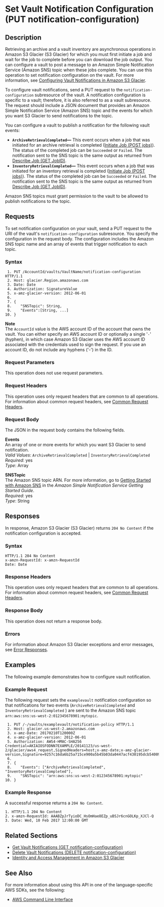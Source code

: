 # Set Vault Notification Configuration \(PUT notification\-configuration\)<a name="api-vault-notifications-put"></a>

## Description<a name="api-vault-notifications-put-description"></a>

Retrieving an archive and a vault inventory are asynchronous operations in Amazon S3 Glacier \(S3 Glacier\) for which you must first initiate a job and wait for the job to complete before you can download the job output\. You can configure a vault to post a message to an Amazon Simple Notification Service \(Amazon SNS\) topic when these jobs complete\. You can use this operation to set notification configuration on the vault\. For more information, see [Configuring Vault Notifications in Amazon S3 Glacier](configuring-notifications.md)\.  

To configure vault notifications, send a PUT request to the `notification-configuration` subresource of the vault\. A notification configuration is specific to a vault; therefore, it is also referred to as a vault subresource\. The request should include a JSON document that provides an Amazon Simple Notification Service \(Amazon SNS\) topic and the events for which you want S3 Glacier to send notifications to the topic\.

You can configure a vault to publish a notification for the following vault events:
+ **`ArchiveRetrievalCompleted`—** This event occurs when a job that was initiated for an archive retrieval is completed \([Initiate Job \(POST jobs\)](api-initiate-job-post.md)\)\. The status of the completed job can be `Succeeded` or `Failed`\. The notification sent to the SNS topic is the same output as returned from [Describe Job \(GET JobID\)](api-describe-job-get.md)\.
+ **`InventoryRetrievalCompleted`—** This event occurs when a job that was initiated for an inventory retrieval is completed \([Initiate Job \(POST jobs\)](api-initiate-job-post.md)\)\. The status of the completed job can be `Succeeded` or `Failed`\. The notification sent to the SNS topic is the same output as returned from [Describe Job \(GET JobID\)](api-describe-job-get.md)\.

Amazon SNS topics must grant permission to the vault to be allowed to publish notifications to the topic\.

## Requests<a name="api-vault-notifications-put-requests"></a>

To set notification configuration on your vault, send a PUT request to the URI of the vault's `notification-configuration` subresource\. You specify the configuration in the request body\. The configuration includes the Amazon SNS topic name and an array of events that trigger notification to each topic\.

### Syntax<a name="api-vault-notifications-put-requests-syntax"></a>

```
 1. PUT /AccountId/vaults/VaultName/notification-configuration HTTP/1.1
 2. Host: glacier.Region.amazonaws.com
 3. Date: Date
 4. Authorization: SignatureValue
 5. x-amz-glacier-version: 2012-06-01
 6. 
 7. {
 8.    "SNSTopic": String,
 9.    "Events":[String, ...] 
10. }
```

**Note**  
The `AccountId` value is the AWS account ID of the account that owns the vault\. You can either specify an AWS account ID or optionally a single '`-`' \(hyphen\), in which case Amazon S3 Glacier uses the AWS account ID associated with the credentials used to sign the request\. If you use an account ID, do not include any hyphens \('\-'\) in the ID\.

### Request Parameters<a name="api-vault-notifications-put-requests-parameters"></a>

This operation does not use request parameters\.

### Request Headers<a name="api-vault-notifications-put-requests-headers"></a>

This operation uses only request headers that are common to all operations\. For information about common request headers, see [Common Request Headers](api-common-request-headers.md)\.

### Request Body<a name="api-vault-notifications-put-requests-elements"></a>

 The JSON in the request body contains the following fields\. 

**Events**  
An array of one or more events for which you want S3 Glacier to send notification\.  
*Valid Values*: `ArchiveRetrievalCompleted` \| `InventoryRetrievalCompleted`   
*Required*: yes  
*Type*: Array

**SNSTopic**  
The Amazon SNS topic ARN\. For more information, go to [Getting Started with Amazon SNS](https://docs.aws.amazon.com/sns/latest/gsg/Welcome.html) in the *Amazon Simple Notification Service Getting Started Guide*\.  
*Required*: yes  
*Type*: String

## Responses<a name="api-vault-notifications-put-responses"></a>

In response, Amazon S3 Glacier \(S3 Glacier\) returns `204 No Content` if the notification configuration is accepted\.

### Syntax<a name="api-vault-notifications-put-responses-elements"></a>

```
HTTP/1.1 204 No Content
x-amzn-RequestId: x-amzn-RequestId
Date: Date
```

### Response Headers<a name="api-vault-notifications-put-responses-headers"></a>

This operation uses only request headers that are common to all operations\. For information about common request headers, see [Common Request Headers](api-common-request-headers.md)\.

### Response Body<a name="api-vault-notifications-put-responses-body"></a>

This operation does not return a response body\.

### Errors<a name="api-vault-notifications-put-responses-errors"></a>

For information about Amazon S3 Glacier exceptions and error messages, see [Error Responses](api-error-responses.md)\.

## Examples<a name="api-vault-notifications-put-examples"></a>

The following example demonstrates how to configure vault notification\.

### Example Request<a name="api-vault-notifications-put-example-request"></a>

The following request sets the `examplevault` notification configuration so that notifications for two events \(`ArchiveRetrievalCompleted` and `InventoryRetrievalCompleted` \) are sent to the Amazon SNS topic `arn:aws:sns:us-west-2:012345678901:mytopic`\.

```
 1. PUT /-/vaults/examplevault/notification-policy HTTP/1.1
 2. Host: glacier.us-west-2.amazonaws.com
 3. x-amz-Date: 20170210T120000Z
 4. x-amz-glacier-version: 2012-06-01
 5. Authorization: AWS4-HMAC-SHA256 Credential=AKIAIOSFODNN7EXAMPLE/20141123/us-west-2/glacier/aws4_request,SignedHeaders=host;x-amz-date;x-amz-glacier-version,Signature=9257c16da6b25a715ce900a5b45b03da0447acf430195dcb540091b12966f2a2
 6. 
 7. { 
 8.    "Events": ["ArchiveRetrievalCompleted", "InventoryRetrievalCompleted"],
 9.    "SNSTopic": "arn:aws:sns:us-west-2:012345678901:mytopic"       
10. }
```

### Example Response<a name="api-vault-notifications-put-example-response"></a>

A successful response returns a `204 No Content`\.

```
1. HTTP/1.1 204 No Content
2. x-amzn-RequestId: AAABZpJrTyioDC_HsOmHae8EZp_uBSJr6cnGOLKp_XJCl-Q
3. Date: Wed, 10 Feb 2017 12:00:00 GMT
```

## Related Sections<a name="related-sections-vault-notifications-put"></a>
+ [Get Vault Notifications \(GET notification\-configuration\)](api-vault-notifications-get.md)
+ [Delete Vault Notifications \(DELETE notification\-configuration\)](api-vault-notifications-delete.md)
+ [Identity and Access Management in Amazon S3 Glacier](auth-and-access-control.md)

## See Also<a name="api-vault-notifications-put_SeeAlso"></a>

For more information about using this API in one of the language\-specific AWS SDKs, see the following:
+  [AWS Command Line Interface](https://docs.aws.amazon.com/cli/latest/reference/glacier/set-vault-notifications.html) 